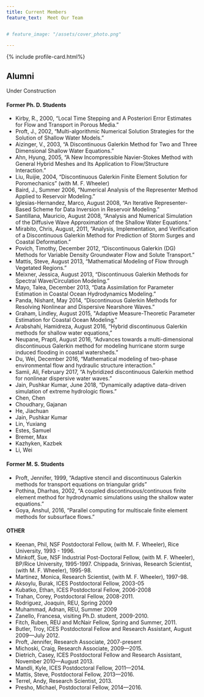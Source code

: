 ```yaml
---
title: Current Members
feature_text:  Meet Our Team


# feature_image: "/assets/cover_photo.png"

---
```



{% include profile-card.html%}


## Alumni


Under Construction

#### Former Ph. D. Students

* Kirby, R., 2000, “Local Time Stepping and A Posteriori Error Estimates for Flow and Transport in Porous Media.”
* Proft, J., 2002, “Multi-algorithmic Numerical Solution Strategies for the Solution of Shallow Water Models.”
* Aizinger, V., 2003, “A Discontinuous Galerkin Method for Two and Three Dimensional Shallow Water Equations.”
* Ahn, Hyung, 2005, “A New Incompressible Navier-Stokes Method with General Hybrid Meshes and Its Application to Flow/Structure Interaction.”
* Liu, Ruijie, 2004, “Discontinuous Galerkin Finite Element Solution for Poromechanics” (with M. F. Wheeler)
* Baird, J., Summer 2006, “Numerical Analysis of the Representer Method Applied to Reservoir Modeling.”
* Iglesias-Hernandez, Marco, August 2008, “An Iterative Representer-Based Scheme for Data Inversion in Reservoir Modeling.”
* Santillana, Mauricio, August 2008, “Analysis and Numerical Simulation of the Diffusive Wave Approximation of the Shallow Water Equations.”
* Mirabito, Chris, August, 2011, “Analysis, Implementation, and Verification of a Discontinuous Galerkin Method for Prediction of Storm Surges and Coastal Deformation.”
* Povich, Timothy, December 2012, “Discontinuous Galerkin (DG) Methods for Variable Density Groundwater Flow and Solute Transport.”
* Mattis, Steve, August 2013, “Mathematical Modeling of Flow through Vegetated Regions.”
* Meixner, Jessica, August 2013, “Discontinuous Galerkin Methods for Spectral Wave/Circulation
Modeling.”
* Mayo, Talea, December 2013, “Data Assimilation for Parameter Estimation in Coastal Ocean
Hydrodynamics Modeling.”
* Panda, Nishant, May 2014, “Discontinuous Galerkin Methods for Resolving Nonlinear and Dispersive
Nearshore Waves.”
* Graham, Lindley, August 2015, "Adaptive Measure-Theoretic Parameter Estimation for Coastal Ocean Modeling."
* Arabshahi, Hamidreza, August 2016, “Hybrid discontinuous Galerkin methods for shallow water equations,”
* Neupane, Prapti, August 2016, “Advances towards a multi-dimensional discontinuous Galerkin method for modeling hurricane storm surge induced flooding in coastal watersheds.”
* Du, Wei, December 2016, “Mathematical modeling of two-phase environmental flow and hydraulic structure interaction.”
* Samii, Ali, February 2017, “A hybridized discontinuous Galerkin method for nonlinear dispersive water waves.”
* Jain, Pushkar Kumar, June 2018, “Dynamically adaptive data-driven simulation of extreme hydrologic flows.”
* Chen, Chen 
* Choudhary, Gajanan 
* He, Jiachuan
* Jain, Pushkar Kumar 
* Lin, Yuxiang
* Estes, Samuel 
* Bremer, Max 
* Kazhyken, Kazbek 
* Li, Wei


#### Former M. S. Students

* Proft, Jennifer, 1999, “Adaptive stencil and discontinuous Galerkin methods for transport equations on triangular grids”
* Pothina, Dharhas, 2002, “A coupled discontinuous/continuous finite element method for hydrodynamic simulations using the shallow water equations.”
* Goya, Anshul, 2016, “Parallel computing for multiscale finite element methods for subsurface flows.”

#### OTHER 
* Keenan, Phil, NSF Postdoctoral Fellow, (with M. F. Wheeler), Rice University, 1993 - 1996.
* Minkoff, Sue, NSF Industrial Post-Doctoral Fellow, (with M. F. Wheeler), BP/Rice University, 1995-1997. Chippada, Srinivas, Research Scientist, (with M. F. Wheeler), 1995-98.
* Martinez, Monica, Research Scientist, (with M. F. Wheeler), 1997-98.
* Aksoylu, Burak, ICES Postdoctoral Fellow, 2003-05
* Kubatko, Ethan, ICES Postdoctoral Fellow, 2006-2008
* Trahan, Corey, Postdoctoral Fellow, 2008-2011.
* Rodriguez, Joaquin, REU, Spring 2009
* Muhammad, Adnan, REU, Summer 2009
* Zanello, Francesa, visiting Ph.D. student, 2009-2010.
* Fitch, Ruben, REU and McNair Fellow, Spring and Summer, 2011.
* Butler, Troy, ICES Postdoctoral Fellow and Research Assistant, August 2009—July 2012.
* Proft, Jennifer, Research Associate, 2007-present
* Michoski, Craig, Research Associate, 2009—2015.
* Dietrich, Casey, ICES Postdoctoral Fellow and Research Assistant, November 2010—August 2013.
* Mandli, Kyle, ICES Postdoctoral Fellow, 2011—2014.
* Mattis, Steve, Postdoctoral Fellow, 2013—2016.
* Terrel, Andy, Research Scientist, 2013.
* Presho, Michael, Postdoctoral Fellow, 2014—2016.
